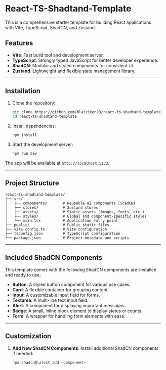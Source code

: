 # React-TS-Shadtand-Template

This is a comprehensive starter template for building React applications with Vite, TypeScript, ShadCN, and Zustand.

## Features

- **Vite**: Fast build tool and development server.
- **TypeScript**: Strongly typed JavaScript for better developer experience.
- **ShadCN**: Modular and styled components for consistent UI.
- **Zustand**: Lightweight and flexible state management library.

---

## Installation

1. Clone the repository:
   ```bash
   git clone https://github.com/blaiziken23/react-ts-shadtand-template.git
   cd react-ts-shadtand-template
   ```

2. Install dependencies:
   ```bash
   npm install
   ```

3. Start the development server:
   ```bash
   npm run dev
   ```

The app will be available at `http://localhost:5173`.

---

## Project Structure

```
react-ts-shadtand-template/
├── src/
│   ├── components/       # Reusable UI components (ShadCN)
│   ├── stores/           # Zustand stores
│   ├── assets/           # Static assets (images, fonts, etc.)
│   ├── styles/           # Global and component-specific styles
│   └── main.tsx          # Application entry point
├── public/               # Public static files
├── vite.config.ts        # Vite configuration
├── tsconfig.json         # TypeScript configuration
└── package.json          # Project metadata and scripts
```

---

## Included ShadCN Components

This template comes with the following ShadCN components pre-installed and ready to use:

- **Button**: A styled button component for various use cases.
- **Card**: A flexible container for grouping content.
- **Input**: A customizable input field for forms.
- **Textarea**: A multi-line text input field.
- **Alert**: A component for displaying important messages.
- **Badge**: A small, inline block element to display status or counts.
- **Form**: A wrapper for handling form elements with ease.

---

## Customization

1. **Add New ShadCN Components:**
   Install additional ShadCN components if needed:
   ```bash
   npx shadcn@latest add <component>
   ```